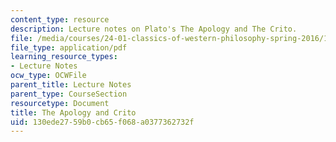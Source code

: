 ```yaml
---
content_type: resource
description: Lecture notes on Plato's The Apology and The Crito.
file: /media/courses/24-01-classics-of-western-philosophy-spring-2016/130ede2759b0cb65f068a0377362732f_MIT24_01S16_SES1.pdf
file_type: application/pdf
learning_resource_types:
- Lecture Notes
ocw_type: OCWFile
parent_title: Lecture Notes
parent_type: CourseSection
resourcetype: Document
title: The Apology and Crito
uid: 130ede27-59b0-cb65-f068-a0377362732f
---
```

